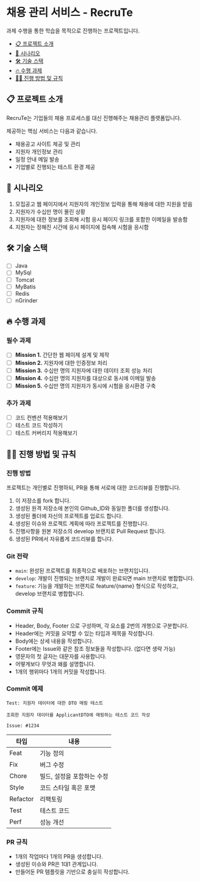 # 채용 관리 서비스 - RecruTe

과제 수행을 통한 학습을 목적으로 진행하는 프로젝트입니다.

- [📋 프로젝트 소개](#-프로젝트-소개)
- [📝 시나리오](#-시나리오)
- [🛠️ 기술 스택](#%EF%B8%8F-기술-스택)
- [🔥 수행 과제](#-수행-과제)
- [🤷‍♂️ 진행 방법 및 규칙](#%EF%B8%8F-진행-방법-및-규칙)

## 📋 프로젝트 소개

RecruTe는 기업들의 채용 프로세스를 대신 진행해주는 채용관리 플랫폼입니다.

제공하는 핵심 서비스는 다음과 같습니다.

-   채용공고 사이트 제공 및 관리
-   지원자 개인정보 관리
-   일정 안내 메일 발송
-   기업별로 진행되는 테스트 환경 제공

## 📝 시나리오

1. 모집공고 웹 페이지에서 지원자의 개인정보 입력을 통해 채용에 대한 지원을 받음
2. 지원자가 수십만 명이 몰린 상황
3. 지원자에 대한 정보를 조회해 시험 응시 페이지 링크를 포함한 이메일을 발송함
4. 지원자는 정해진 시간에 응시 페이지에 접속해 시험을 응시함

## 🛠️ 기술 스택

-   [ ] Java
-   [ ] MySql
-   [ ] Tomcat
-   [ ] MyBatis
-   [ ] Redis
-   [ ] nGrinder

## 🔥 수행 과제

### 필수 과제

-   [ ] **Mission 1.** 간단한 웹 페이제 설계 및 제작
-   [ ] **Mission 2.** 지원자에 대한 인증정보 처리
-   [ ] **Mission 3.** 수십만 명의 지원자에 대한 데이터 조회 성능 처리
-   [ ] **Mission 4.** 수십만 명의 지원자를 대상으로
        동시에 이메일 발송
-   [ ] **Mission 5.** 수십만 명의 지원자가 동시에 시험을 응시환경 구축

### 추가 과제

-   [ ] 코드 컨벤션 적용해보기
-   [ ] 테스트 코드 작성하기
-   [ ] 테스트 커버리지 적용해보기

## 🤷‍♂️ 진행 방법 및 규칙

### 진행 방법
프로젝트는 개인별로 진행하되, PR을 통해 서로에 대한 코드리뷰를 진행합니다.

1. 이 저장소를 fork 합니다.
2. 생성된 원격 저장소에 본인의 Github_ID와 동일한 폴더를 생성합니다.
3. 생성된 폴더에 자신의 프로젝트를 업로드 합니다.
4. 생성된 이슈와 프로젝트 계획에 따라 프로젝트를 진행합니다.
5. 진행사항을 원본 저장소의 develop 브랜치로 Pull Request 합니다.
6. 생성된 PR에서 자유롭게 코드리뷰를 합니다.

### Git 전략

-   `main`: 완성된 프로젝트를 최종적으로 배포하는 브랜치입니다.
-   `develop`: 개발이 진행되는 브랜치로 개발이 완료되면 main 브랜치로 병합합니다.
-   `feature`: 기능을 개발하는 브랜치로 feature/{name} 형식으로 작성하고, develop 브랜치로 병합합니다.

### Commit 규칙

-   Header, Body, Footer 으로 구성하며, 각 요소를 2번의 개행으로 구분합니다.
-   Header에는 커밋을 요약할 수 있는 타입과 제목을 작성합니다.
-   Body에는 상세 내용을 작성합니다.
-   Footer에는 Issue와 같은 참조 정보들을 작성합니다. (없다면 생략 가능)
-   영문자의 첫 글자는 대문자를 사용합니다.
-   어떻게보다 무엇과 왜를 설명합니다.
-   1개의 행위마다 1개의 커밋을 작성합니다.

### Commit 예제

```
Test: 지원자 데이터에 대한 DTO 매핑 테스트

조회한 지원자 데이터를 ApplicantDTO에 매핑하는 테스트 코드 작성

Issue: #1234
```

| 타입     | 내용                  |
| -------- | --------------------- |
| Feat     | 기능 정의             |
| Fix      | 버그 수정             |
| Chore    | 빌드, 설정을 포함하는 수정 |
| Style    | 코드 스타일 혹은 포맷 |
| Refactor | 리팩토링              |
| Test     | 테스트 코드           |
| Perf     | 성능 개선             |

### PR 규칙

-   1개의 작업마다 1개의 PR을 생성합니다.
-   생성된 이슈와 PR은 1대1 관계입니다.
-   만들어둔 PR 템플릿을 기반으로 충실히 작성합니다.
